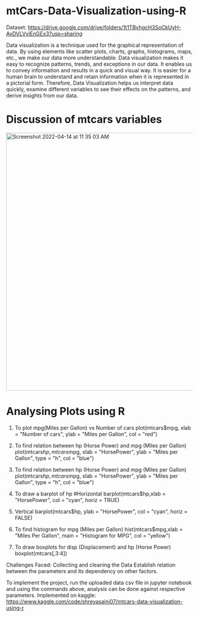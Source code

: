 # mtCars-Data-Visualization-using-R

Dataset: https://drive.google.com/drive/folders/1t1TBvhgcH3SoCkUyH-AyDVLVvlEnGEx3?usp=sharing

Data visualization is a technique used for the graphical representation of data. By using elements like scatter plots, charts, graphs, histograms, maps, etc., we make our data more understandable. Data visualization makes it easy to recognize patterns, trends, and exceptions in our data. It enables us to convey information and results in a quick and visual way.
It is easier for a human brain to understand and retain information when it is represented in a pictorial form. Therefore, Data Visualization helps us interpret data quickly, examine different variables to see their effects on the patterns, and derive insights from our data.

# Discussion of mtcars variables
<img width="696" alt="Screenshot 2022-04-14 at 11 35 03 AM" src="https://user-images.githubusercontent.com/80120667/163323806-f23c33a6-209e-481b-bed6-9b13364f89a4.png">

# Analysing Plots using R

1. To plot mpg(Miles per Gallon) vs Number of cars
plot(mtcars$mpg, xlab = "Number of cars", ylab = "Miles per Gallon", col = "red")

2. To find relation between hp (Horse Power) and mpg (Miles per Gallon)
plot(mtcars$hp,mtcars$mpg, xlab = "HorsePower", ylab = "Miles per Gallon", type = "h", col = "blue")

3. To find relation between hp (Horse Power) and mpg (Miles per Gallon)
plot(mtcars$hp,mtcars$mpg, xlab = "HorsePower", ylab = "Miles per Gallon", type = "h", col = "blue")

4. To draw a barplot of hp
#Horizontal
barplot(mtcars$hp,xlab = "HorsePower", col = "cyan", horiz = TRUE)

5. Vertical
barplot(mtcars$hp, ylab = "HorsePower", col = "cyan", horiz = FALSE)

6. To find histogram for mpg (Miles per Gallon)
hist(mtcars$mpg,xlab = "Miles Per Gallon", main = "Histogram for MPG", col = "yellow")

7. To draw boxplots for disp (Displacement) and hp (Horse Power)
boxplot(mtcars[,3:4])

Challenges Faced:
Collecting and cleaning the Data
Establish relation between the parameters and its dependency on other factors.

To implement the project, run the uploaded data csv file in jupyter notebook and using the commands above, analysis can be done against respective parameters.
Implemented on kaggle: https://www.kaggle.com/code/shreyasaini07/mtcars-data-visualization-using-r
